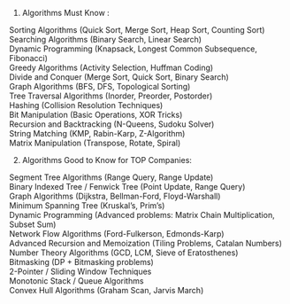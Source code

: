 1. Algorithms Must Know :
   
Sorting Algorithms (Quick Sort, Merge Sort, Heap Sort, Counting Sort) <br>
Searching Algorithms (Binary Search, Linear Search)<br>
Dynamic Programming (Knapsack, Longest Common Subsequence, Fibonacci)<br>
Greedy Algorithms (Activity Selection, Huffman Coding)<br>
Divide and Conquer (Merge Sort, Quick Sort, Binary Search)<br>
Graph Algorithms (BFS, DFS, Topological Sorting)<br>
Tree Traversal Algorithms (Inorder, Preorder, Postorder)<br>
Hashing (Collision Resolution Techniques)<br>
Bit Manipulation (Basic Operations, XOR Tricks)<br>
Recursion and Backtracking (N-Queens, Sudoku Solver)<br>
String Matching (KMP, Rabin-Karp, Z-Algorithm)<br>
Matrix Manipulation (Transpose, Rotate, Spiral)<br>



2. Algorithms Good to Know for TOP Companies:
   
Segment Tree Algorithms (Range Query, Range Update) <br>
Binary Indexed Tree / Fenwick Tree (Point Update, Range Query) <br>
Graph Algorithms (Dijkstra, Bellman-Ford, Floyd-Warshall) <br>
Minimum Spanning Tree (Kruskal’s, Prim’s) <br>
Dynamic Programming (Advanced problems: Matrix Chain Multiplication, Subset Sum) <br>
Network Flow Algorithms (Ford-Fulkerson, Edmonds-Karp) <br>
Advanced Recursion and Memoization (Tiling Problems, Catalan Numbers) <br>
Number Theory Algorithms (GCD, LCM, Sieve of Eratosthenes) <br>
Bitmasking (DP + Bitmasking problems) <br>
2-Pointer / Sliding Window Techniques <br>
Monotonic Stack / Queue Algorithms <br>
Convex Hull Algorithms (Graham Scan, Jarvis March) <br>
